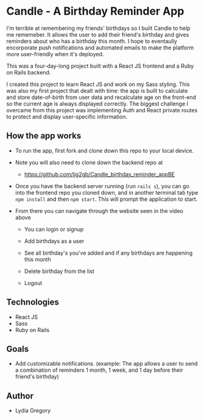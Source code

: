 # Candle - A Birthday Reminder App

I'm terrible at remembering my friends' birthdays so I built Candle to help me rememeber. It allows the user to add their friend's birthday and gives reminders about who has a birthday this month. I hope to eventaully encorporate push notifications and automated emails to make the platform more user-friendly when it's deployed. 

This was a four-day-long project built with a React JS frontend and a Ruby on Rails backend.

I created this project to learn React JS and work on my Sass styling. This was also my first project that dealt with time: the app is built to calculate and store date-of-birth from user data and recalculate age on the front-end so the current age is always displayed correctly. The biggest challenge I overcame from this project was implementing Auth and React private routes to protect and display user-specific information.

## How the app works
* To run the app, first fork and clone down this repo to your local device. 
* Note you will also need to clone down the backend repo at 
   * https://github.com/ljg2gb/Candle_birthday_reminder_appBE

* Once you have the backend server running (run `rails s`), you can go into the frontend repo you cloned down, and in another terminal tab type `npm install` and then `npm start`. This will prompt the application to start. 


* From there you can navigate through the website seen in the video above 

   * You can login or signup
   
   * Add birthdays as a user
   
   * See all birthday's you've added and if any birthdays are happening this month
   
   * Delete birthday from the list

   * Logout

## Technologies
* React JS
* Sass
* Ruby on Rails

## Goals
* Add customizable notifications. (example: The app allows a user to send a combination of reminders 1 month, 1 week, and 1 day before their friend's birthday)

## Author
* Lydia Gregory
